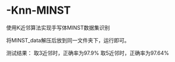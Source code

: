 ﻿# -Knn-MINST
使用K近邻算法实现手写体MINST数据集识别

将MINST_data解压后放到同一文件夹下，运行即可。

测试结果：
取3近邻时，正确率为97.9%
取5近邻时，正确率为97.64%